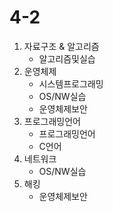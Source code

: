 # 4-2

1. 자료구조 & 알고리즘
    - 알고리즘및실습
2. 운영체제
    - 시스템프로그래밍
    - OS/NW실습
    - 운영체제보안
3. 프로그래밍언어
    - 프로그래밍언어
    - C언어
4. 네트워크
    - OS/NW실습
5. 해킹
    - 운영체제보안